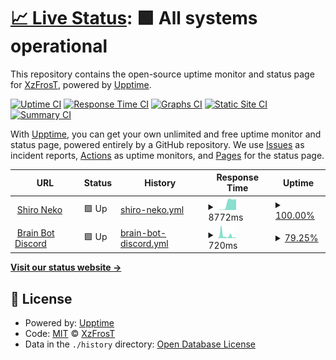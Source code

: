 # [📈 Live Status](https://XzFrosT.github.io/uptime-XzF): <!--live status--> **🟩 All systems operational**

This repository contains the open-source uptime monitor and status page for [XzFrosT](https://youtube.com/XzFrosT), powered by [Upptime](https://github.com/upptime/upptime).

[![Uptime CI](https://github.com/XzFrosT/uptime-XzF/workflows/Uptime%20CI/badge.svg)](https://github.com/upptime/upptime/actions?query=workflow%3A%22Uptime+CI%22)
[![Response Time CI](https://github.com/XzFrosT/uptime-XzF/workflows/Response%20Time%20CI/badge.svg)](https://github.com/upptime/upptime/actions?query=workflow%3A%22Response+Time+CI%22)
[![Graphs CI](https://github.com/XzFrosT/uptime-XzF/workflows/Graphs%20CI/badge.svg)](https://github.com/upptime/upptime/actions?query=workflow%3A%22Graphs+CI%22)
[![Static Site CI](https://github.com/XzFrosT/uptime-XzF/workflows/Static%20Site%20CI/badge.svg)](https://github.com/upptime/upptime/actions?query=workflow%3A%22Static+Site+CI%22)
[![Summary CI](https://github.com/XzFrosT/uptime-XzF/workflows/Summary%20CI/badge.svg)](https://github.com/upptime/upptime/actions?query=workflow%3A%22Summary+CI%22)

With [Upptime](https://upptime.js.org), you can get your own unlimited and free uptime monitor and status page, powered entirely by a GitHub repository. We use [Issues](https://github.com/XzFrosT/uptime-XzF/issues) as incident reports, [Actions](https://github.com/XzFrosT/uptime-XzF/actions) as uptime monitors, and [Pages](https://XzFrosT.github.io/uptime-XzF) for the status page.

<!--start: status pages-->
<!-- This summary is generated by Upptime (https://github.com/upptime/upptime) -->
<!-- Do not edit this manually, your changes will be overwritten -->
<!-- prettier-ignore -->
| URL | Status | History | Response Time | Uptime |
| --- | ------ | ------- | ------------- | ------ |
| <img alt="" src="https://harmonymusic.tk/assets/img/logo.png" height="13"> [Shiro Neko](https://shiro-nekoo.glitch.me) | 🟩 Up | [shiro-neko.yml](https://github.com/XzFrosT/uptimer/commits/HEAD/history/shiro-neko.yml) | <details><summary><img alt="Response time graph" src="./graphs/shiro-neko/response-time-week.png" height="20"> 8772ms</summary><br><a href="https://XzFrosT.github.io/uptime-XzF/history/shiro-neko"><img alt="Response time 8772" src="https://img.shields.io/endpoint?url=https%3A%2F%2Fraw.githubusercontent.com%2FXzFrosT%2Fuptimer%2FHEAD%2Fapi%2Fshiro-neko%2Fresponse-time.json"></a><br><a href="https://XzFrosT.github.io/uptime-XzF/history/shiro-neko"><img alt="24-hour response time 16254" src="https://img.shields.io/endpoint?url=https%3A%2F%2Fraw.githubusercontent.com%2FXzFrosT%2Fuptimer%2FHEAD%2Fapi%2Fshiro-neko%2Fresponse-time-day.json"></a><br><a href="https://XzFrosT.github.io/uptime-XzF/history/shiro-neko"><img alt="7-day response time 8772" src="https://img.shields.io/endpoint?url=https%3A%2F%2Fraw.githubusercontent.com%2FXzFrosT%2Fuptimer%2FHEAD%2Fapi%2Fshiro-neko%2Fresponse-time-week.json"></a><br><a href="https://XzFrosT.github.io/uptime-XzF/history/shiro-neko"><img alt="30-day response time 8772" src="https://img.shields.io/endpoint?url=https%3A%2F%2Fraw.githubusercontent.com%2FXzFrosT%2Fuptimer%2FHEAD%2Fapi%2Fshiro-neko%2Fresponse-time-month.json"></a><br><a href="https://XzFrosT.github.io/uptime-XzF/history/shiro-neko"><img alt="1-year response time 8772" src="https://img.shields.io/endpoint?url=https%3A%2F%2Fraw.githubusercontent.com%2FXzFrosT%2Fuptimer%2FHEAD%2Fapi%2Fshiro-neko%2Fresponse-time-year.json"></a></details> | <details><summary><a href="https://XzFrosT.github.io/uptime-XzF/history/shiro-neko">100.00%</a></summary><a href="https://XzFrosT.github.io/uptime-XzF/history/shiro-neko"><img alt="All-time uptime 100.00%" src="https://img.shields.io/endpoint?url=https%3A%2F%2Fraw.githubusercontent.com%2FXzFrosT%2Fuptimer%2FHEAD%2Fapi%2Fshiro-neko%2Fuptime.json"></a><br><a href="https://XzFrosT.github.io/uptime-XzF/history/shiro-neko"><img alt="24-hour uptime 100.00%" src="https://img.shields.io/endpoint?url=https%3A%2F%2Fraw.githubusercontent.com%2FXzFrosT%2Fuptimer%2FHEAD%2Fapi%2Fshiro-neko%2Fuptime-day.json"></a><br><a href="https://XzFrosT.github.io/uptime-XzF/history/shiro-neko"><img alt="7-day uptime 100.00%" src="https://img.shields.io/endpoint?url=https%3A%2F%2Fraw.githubusercontent.com%2FXzFrosT%2Fuptimer%2FHEAD%2Fapi%2Fshiro-neko%2Fuptime-week.json"></a><br><a href="https://XzFrosT.github.io/uptime-XzF/history/shiro-neko"><img alt="30-day uptime 100.00%" src="https://img.shields.io/endpoint?url=https%3A%2F%2Fraw.githubusercontent.com%2FXzFrosT%2Fuptimer%2FHEAD%2Fapi%2Fshiro-neko%2Fuptime-month.json"></a><br><a href="https://XzFrosT.github.io/uptime-XzF/history/shiro-neko"><img alt="1-year uptime 100.00%" src="https://img.shields.io/endpoint?url=https%3A%2F%2Fraw.githubusercontent.com%2FXzFrosT%2Fuptimer%2FHEAD%2Fapi%2Fshiro-neko%2Fuptime-year.json"></a></details>
| <img alt="" src="https://i.imgur.com/jIqqUie.png" height="13"> [Brain Bot Discord](https://brain-bot-discord.xzfrostt.repl.co) | 🟩 Up | [brain-bot-discord.yml](https://github.com/XzFrosT/uptimer/commits/HEAD/history/brain-bot-discord.yml) | <details><summary><img alt="Response time graph" src="./graphs/brain-bot-discord/response-time-week.png" height="20"> 720ms</summary><br><a href="https://XzFrosT.github.io/uptime-XzF/history/brain-bot-discord"><img alt="Response time 720" src="https://img.shields.io/endpoint?url=https%3A%2F%2Fraw.githubusercontent.com%2FXzFrosT%2Fuptimer%2FHEAD%2Fapi%2Fbrain-bot-discord%2Fresponse-time.json"></a><br><a href="https://XzFrosT.github.io/uptime-XzF/history/brain-bot-discord"><img alt="24-hour response time 822" src="https://img.shields.io/endpoint?url=https%3A%2F%2Fraw.githubusercontent.com%2FXzFrosT%2Fuptimer%2FHEAD%2Fapi%2Fbrain-bot-discord%2Fresponse-time-day.json"></a><br><a href="https://XzFrosT.github.io/uptime-XzF/history/brain-bot-discord"><img alt="7-day response time 720" src="https://img.shields.io/endpoint?url=https%3A%2F%2Fraw.githubusercontent.com%2FXzFrosT%2Fuptimer%2FHEAD%2Fapi%2Fbrain-bot-discord%2Fresponse-time-week.json"></a><br><a href="https://XzFrosT.github.io/uptime-XzF/history/brain-bot-discord"><img alt="30-day response time 720" src="https://img.shields.io/endpoint?url=https%3A%2F%2Fraw.githubusercontent.com%2FXzFrosT%2Fuptimer%2FHEAD%2Fapi%2Fbrain-bot-discord%2Fresponse-time-month.json"></a><br><a href="https://XzFrosT.github.io/uptime-XzF/history/brain-bot-discord"><img alt="1-year response time 720" src="https://img.shields.io/endpoint?url=https%3A%2F%2Fraw.githubusercontent.com%2FXzFrosT%2Fuptimer%2FHEAD%2Fapi%2Fbrain-bot-discord%2Fresponse-time-year.json"></a></details> | <details><summary><a href="https://XzFrosT.github.io/uptime-XzF/history/brain-bot-discord">79.25%</a></summary><a href="https://XzFrosT.github.io/uptime-XzF/history/brain-bot-discord"><img alt="All-time uptime 79.25%" src="https://img.shields.io/endpoint?url=https%3A%2F%2Fraw.githubusercontent.com%2FXzFrosT%2Fuptimer%2FHEAD%2Fapi%2Fbrain-bot-discord%2Fuptime.json"></a><br><a href="https://XzFrosT.github.io/uptime-XzF/history/brain-bot-discord"><img alt="24-hour uptime 94.97%" src="https://img.shields.io/endpoint?url=https%3A%2F%2Fraw.githubusercontent.com%2FXzFrosT%2Fuptimer%2FHEAD%2Fapi%2Fbrain-bot-discord%2Fuptime-day.json"></a><br><a href="https://XzFrosT.github.io/uptime-XzF/history/brain-bot-discord"><img alt="7-day uptime 79.25%" src="https://img.shields.io/endpoint?url=https%3A%2F%2Fraw.githubusercontent.com%2FXzFrosT%2Fuptimer%2FHEAD%2Fapi%2Fbrain-bot-discord%2Fuptime-week.json"></a><br><a href="https://XzFrosT.github.io/uptime-XzF/history/brain-bot-discord"><img alt="30-day uptime 79.25%" src="https://img.shields.io/endpoint?url=https%3A%2F%2Fraw.githubusercontent.com%2FXzFrosT%2Fuptimer%2FHEAD%2Fapi%2Fbrain-bot-discord%2Fuptime-month.json"></a><br><a href="https://XzFrosT.github.io/uptime-XzF/history/brain-bot-discord"><img alt="1-year uptime 79.25%" src="https://img.shields.io/endpoint?url=https%3A%2F%2Fraw.githubusercontent.com%2FXzFrosT%2Fuptimer%2FHEAD%2Fapi%2Fbrain-bot-discord%2Fuptime-year.json"></a></details>

<!--end: status pages-->

[**Visit our status website →**](https://XzFrosT.github.io/uptime-XzF)

## 📄 License

- Powered by: [Upptime](https://github.com/upptime/upptime)
- Code: [MIT](./LICENSE) © [XzFrosT](https://youtube.com/XzFrosT)
- Data in the `./history` directory: [Open Database License](https://opendatacommons.org/licenses/odbl/1-0/)
